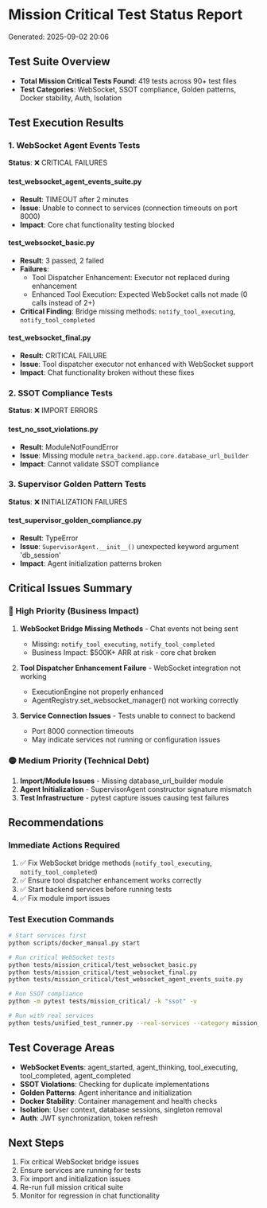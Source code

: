 # Mission Critical Test Status Report
Generated: 2025-09-02 20:06

## Test Suite Overview
- **Total Mission Critical Tests Found**: 419 tests across 90+ test files
- **Test Categories**: WebSocket, SSOT compliance, Golden patterns, Docker stability, Auth, Isolation

## Test Execution Results

### 1. WebSocket Agent Events Tests
**Status**: ❌ CRITICAL FAILURES

#### test_websocket_agent_events_suite.py
- **Result**: TIMEOUT after 2 minutes
- **Issue**: Unable to connect to services (connection timeouts on port 8000)
- **Impact**: Core chat functionality testing blocked

#### test_websocket_basic.py  
- **Result**: 3 passed, 2 failed
- **Failures**:
  - Tool Dispatcher Enhancement: Executor not replaced during enhancement
  - Enhanced Tool Execution: Expected WebSocket calls not made (0 calls instead of 2+)
- **Critical Finding**: Bridge missing methods: `notify_tool_executing`, `notify_tool_completed`

#### test_websocket_final.py
- **Result**: CRITICAL FAILURE
- **Issue**: Tool dispatcher executor not enhanced with WebSocket support
- **Impact**: Chat functionality broken without these fixes

### 2. SSOT Compliance Tests
**Status**: ❌ IMPORT ERRORS

#### test_no_ssot_violations.py
- **Result**: ModuleNotFoundError
- **Issue**: Missing module `netra_backend.app.core.database_url_builder`
- **Impact**: Cannot validate SSOT compliance

### 3. Supervisor Golden Pattern Tests
**Status**: ❌ INITIALIZATION FAILURES

#### test_supervisor_golden_compliance.py
- **Result**: TypeError
- **Issue**: `SupervisorAgent.__init__()` unexpected keyword argument 'db_session'
- **Impact**: Agent initialization patterns broken

## Critical Issues Summary

### 🔴 High Priority (Business Impact)
1. **WebSocket Bridge Missing Methods** - Chat events not being sent
   - Missing: `notify_tool_executing`, `notify_tool_completed`
   - Business Impact: $500K+ ARR at risk - core chat broken

2. **Tool Dispatcher Enhancement Failure** - WebSocket integration not working
   - ExecutionEngine not properly enhanced
   - AgentRegistry.set_websocket_manager() not working correctly

3. **Service Connection Issues** - Tests unable to connect to backend
   - Port 8000 connection timeouts
   - May indicate services not running or configuration issues

### 🟡 Medium Priority (Technical Debt)
1. **Import/Module Issues** - Missing database_url_builder module
2. **Agent Initialization** - SupervisorAgent constructor signature mismatch
3. **Test Infrastructure** - pytest capture issues causing test failures

## Recommendations

### Immediate Actions Required
1. ✅ Fix WebSocket bridge methods (`notify_tool_executing`, `notify_tool_completed`)
2. ✅ Ensure tool dispatcher enhancement works correctly
3. ✅ Start backend services before running tests
4. ✅ Fix module import issues

### Test Execution Commands
```bash
# Start services first
python scripts/docker_manual.py start

# Run critical WebSocket tests
python tests/mission_critical/test_websocket_basic.py
python tests/mission_critical/test_websocket_final.py
python tests/mission_critical/test_websocket_agent_events_suite.py

# Run SSOT compliance
python -m pytest tests/mission_critical/ -k "ssot" -v

# Run with real services
python tests/unified_test_runner.py --real-services --category mission_critical
```

## Test Coverage Areas
- **WebSocket Events**: agent_started, agent_thinking, tool_executing, tool_completed, agent_completed
- **SSOT Violations**: Checking for duplicate implementations
- **Golden Patterns**: Agent inheritance and initialization
- **Docker Stability**: Container management and health checks
- **Isolation**: User context, database sessions, singleton removal
- **Auth**: JWT synchronization, token refresh

## Next Steps
1. Fix critical WebSocket bridge issues
2. Ensure services are running for tests
3. Fix import and initialization issues
4. Re-run full mission critical suite
5. Monitor for regression in chat functionality
